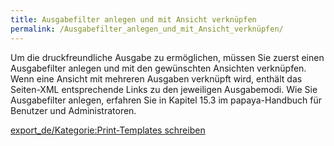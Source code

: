 ```yaml
---
title: Ausgabefilter anlegen und mit Ansicht verknüpfen
permalink: /Ausgabefilter_anlegen_und_mit_Ansicht_verknüpfen/
---
```


Um die druckfreundliche Ausgabe zu ermöglichen, müssen Sie zuerst einen Ausgabefilter anlegen und mit den gewünschten Ansichten verknüpfen. Wenn eine Ansicht mit mehreren Ausgaben verknüpft wird, enthält das Seiten-XML entsprechende Links zu den jeweiligen Ausgabemodi. Wie Sie Ausgabefilter anlegen, erfahren Sie in Kapitel 15.3 im papaya-Handbuch für Benutzer und Administratoren.

[export_de/Kategorie:Print-Templates schreiben](export_de/Kategorie:Print-Templates_schreiben )